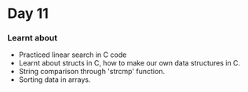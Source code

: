 # Day 11

### Learnt about

- Practiced linear search in C code
- Learnt about structs in C, how to make our own data structures in C.
- String comparison through 'strcmp' function.
- Sorting data in arrays.